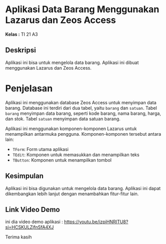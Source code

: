 # Aplikasi Data Barang Menggunakan Lazarus dan Zeos Access

**Kelas  :** TI 21 A3

## Deskripsi
Aplikasi ini bisa untuk mengelola data barang. Aplikasi ini dibuat menggunakan Lazarus dan Zeos Access.

# Penjelasan

Aplikasi ini menggunakan database Zeos Access untuk menyimpan data barang. Database ini terdiri dari dua tabel, yaitu `barang` dan `satuan`. Tabel `barang` menyimpan data barang, seperti kode barang, nama barang, harga, dan stok. Tabel `satuan` menyimpan data satuan barang.

Aplikasi ini menggunakan komponen-komponen Lazarus untuk menampilkan antarmuka pengguna. Komponen-komponen tersebut antara lain:

* `TForm`: Form utama aplikasi
* `TEdit`: Komponen untuk memasukkan dan menampilkan teks
* `TButton`: Komponen untuk menampilkan tombol


## Kesimpulan

Aplikasi ini bisa digunakan untuk mengelola data barang. Aplikasi ini dapat dikembangkan lebih lanjut dengan menambahkan fitur-fitur lain.

## Link Video Demo
ini dia video demo aplikasi : https://youtu.be/izpiHNRITU8?si=HCSKULZjfnSfA4XJ

Terima kasih
